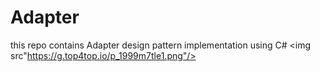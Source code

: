 # Adapter
this repo contains Adapter design pattern implementation using C#
<img src"https://g.top4top.io/p_1999m7tle1.png"/>